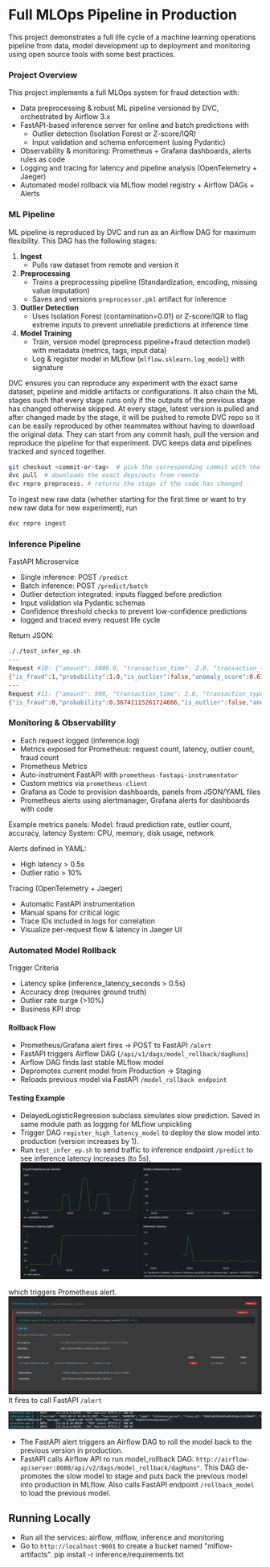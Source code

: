 # Full MLOps Pipeline in Production 
This project demonstrates a full life cycle of a machine learning operations pipeline from data, model development up to deployment and monitoring using open source tools with some best practices.

### Project Overview
This project implements a full MLOps system for fraud detection with:
- Data preprocessing & robust ML pipeline versioned by DVC, orchestrated by Airflow 3.x
- FastAPI-based inference server for online and batch predictions with 
  - Outlier detection (Isolation Forest or Z-score/IQR)
  - Input validation and schema enforcement (using Pydantic)
- Observability & monitoring: Prometheus + Grafana dashboards, alerts rules as code
- Logging and tracing for latency and pipeline analysis (OpenTelemetry + Jaeger)
- Automated model rollback via MLflow model registry + Airflow DAGs +  Alerts

### ML Pipeline
ML pipeline is reproduced by DVC and run as an Airflow DAG for maximum flexibility. This DAG has the following stages:
1. **Ingest**
   - Pulls raw dataset from remote and version it
2. **Preprocessing**
   - Trains a preprocessing pipeline (Standardization, encoding, missing value imputation)
   - Saves and versions `preprocessor.pkl` artifact for inference
3. **Outlier Detection**
    - Uses Isolation Forest (contamination=0.01) or Z-score/IQR to flag extreme inputs to prevent unreliable predictions at inference time
4. **Model Training**
    - Train, version model (preprocess pipeline+fraud detection model) with metadata (metrics, tags, input data)
    - Log & register model in MLflow (`mlflow.sklearn.log_model`) with signature

DVC ensures you can reproduce any experiment with the exact same dataset, pipeline and middle artifacts or configurations. It also chain the ML stages such that every stage runs only if the outputs of the previous stage has changed otherwise skipped. At every stage, latest version is pulled and after changed made by the stage, it will be pushed to remote DVC repo so it can be easily reproduced by other teammates without having to download the original data. They can start from any commit hash, pull the version and reproduce the pipeline for that experiment. DVC keeps data and pipelines tracked and synced together.

```sh
git checkout <commit-or-tag>  # pick the corresponding commit with the version
dvc pull  # downloads the exact deps/outs from remote
dvc repro preprocess. # returns the stage if the code has changed
```
To ingest new raw data (whether starting for the first time or want to try new raw data for new experiment), run
```sh
dvc repro ingest
``` 

### Inference Pipeline
FastAPI Microservice
   - Single inference: POST `/predict`
   - Batch inference: POST `/predict/batch`
   - Outlier detection integrated: inputs flagged before prediction
   - Input validation via Pydantic schemas
   - Confidence threshold checks to prevent low-confidence predictions
   - logged and traced every request life cycle


Return JSON:
```sh
././test_infer_ep.sh
---
Request #10: {"amount": 5000.0, "transaction_time": 2.0, "transaction_type": "online", "location_region": "Asia"}
{"is_fraud":1,"probability":1.0,"is_outlier":false,"anomaly_score":0.6764662176126935,"review_required":true,"version":"v20250821_170631","message":"Prediction Successful."}
---
Request #11: {"amount": 900, "transaction_time": 2.0, "transaction_type": "online", "location_region": "EU"}
{"is_fraud":0,"probability":0.36741115261724666,"is_outlier":false,"anomaly_score":0.6674423395914119,"review_required":false,"version":"v20250821_170631","message":"Prediction Successful."}
```

### Monitoring & Observability
- Each request logged (inference.log)
- Metrics exposed for Prometheus: request count, latency, outlier count, fraud count
- Prometheus Metrics
- Auto-instrument FastAPI with `prometheus-fastapi-instrumentator`
- Custom metrics via `prometheus-client`
- Grafana as Code to provision dashboards, panels from JSON/YAML files
- Prometheus alerts using alertmanager, Grafana alerts for dashboards with code

Example metrics panels:
Model: fraud prediction rate, outlier count, accuracy, latency
System: CPU, memory, disk usage, network

Alerts defined in YAML:
- High latency > 0.5s
- Outlier ratio > 10%

Tracing (OpenTelemetry + Jaeger)
- Automatic FastAPI instrumentation
- Manual spans for critical logic
- Trace IDs included in logs for correlation
- Visualize per-request flow & latency in Jaeger UI

### Automated Model Rollback
Trigger Criteria
- Latency spike (inference_latency_seconds > 0.5s)
- Accuracy drop (requires ground truth)
- Outlier rate surge (>10%)
- Business KPI drop

#### Rollback Flow
- Prometheus/Grafana alert fires → POST to FastAPI `/alert`
- FastAPI triggers Airflow DAG (`/api/v1/dags/model_rollback/dagRuns`)
- Airflow DAG finds last stable MLflow model
- Depromotes current model from Production → Staging
- Reloads previous model via FastAPI `/model_rollback endpoint`

#### Testing Example
- DelayedLogisticRegression subclass simulates slow prediction. Saved in same module path as logging for MLflow unpickling
- Trigger DAG `register_high_latency_model` to deploy the slow model into production (version increases by 1).
- Run `test_infer_ep.sh` to send traffic to inference endpoint `/predict` to see inference latency increases (to 5s), 
![](./images/latency_increase.png)

which triggers Prometheus alert. 
![](./images/alert-fires.png)
It fires to call FastAPI `/alert`

![](./images/alert_received.png)
- The FastAPI alert triggers an Airflow DAG to roll the model back to the previous version in production.  
- FastAPI calls Airflow API ro run model_rollback DAG: `http://airflow-apiserver:8080/api/v2/dags/model_rollback/dagRuns"`. This DAG de-promotes the slow model to stage and puts back the previous model into production in MLflow. Also calls FastAPI endpoint `/rollback_model` to load the previous model.


## Running Locally

- Run all the services: airflow, mlflow, inference and monitoring
- Go to `http://localhost:9001` to create a bucket named "mlflow-artifacts".
pip install -r inference/requirements.txt



<!-- # Start Prometheus + Grafana + Alertmanager via Docker Compose
docker-compose -f monitoring/docker-compose-monitoring.yaml up
Docker & Deployment
Dockerfile for inference service, includes /utils in PYTHONPATH
docker-compose orchestrates:
FastAPI inference service
Prometheus + Alertmanager
Grafana + provisioned dashboards
Node-exporter for system metrics
Batch inference triggered via Airflow DAGs
 -->


<!-- Example API Requests
Single inference
POST http://localhost:8000/predict
Content-Type: application/json

{
  "transaction_amount": 123.45,
  "user_id": 98765,
  ...
}
 -->
